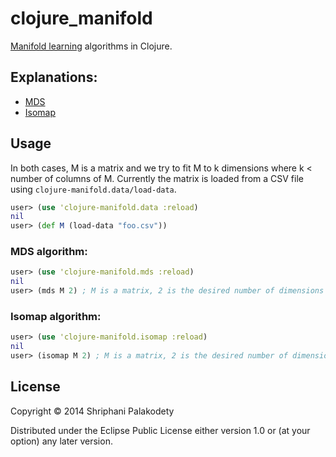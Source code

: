 # clojure_manifold

[Manifold learning](http://en.wikipedia.org/wiki/Nonlinear_dimensionality_reduction)
algorithms in Clojure.

## Explanations:
* [MDS](http://blog.shriphani.com/2014/10/29/low-dimension-embeddings-for-visualization/)
* [Isomap](http://blog.shriphani.com/2014/11/12/the-isomap-algorithm/)

## Usage

In both cases, M is a matrix and we try to fit M to k dimensions where k < number of columns of M.
Currently the matrix is loaded from a CSV file using <code>clojure-manifold.data/load-data</code>.

```clojure
user> (use 'clojure-manifold.data :reload)
nil
user> (def M (load-data "foo.csv"))
```

### MDS algorithm:
```clojure
user> (use 'clojure-manifold.mds :reload)
nil
user> (mds M 2) ; M is a matrix, 2 is the desired number of dimensions
```

### Isomap algorithm:
```clojure
user> (use 'clojure-manifold.isomap :reload)
nil
user> (isomap M 2) ; M is a matrix, 2 is the desired number of dimensions
```

## License

Copyright © 2014 Shriphani Palakodety

Distributed under the Eclipse Public License either version 1.0 or (at
your option) any later version.
